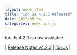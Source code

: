 ```yaml
---
layout: news_item
title: "Ion Js 4.2.3 Released"
date: 2022-05-04
categories: news ion-js
---
```


Ion Js 4.2.3 is now available.

| [Release Notes v4.2.3](https://github.com/amzn/ion-js/releases/tag/v4.2.3) | [Ion Js](https://github.com/amzn/ion-js) |

